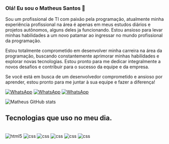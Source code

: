 ### Olá! Eu sou o Matheus Santos 👋
<p>
Sou um profissional de TI com paixão pela programação, atualmente minha experiência profissional na área é apenas em meus estudos diários e projetos autônomos, alguns deles ja funcionando. Estou ansioso para levar minhas habilidades a um novo patamar ao ingressar no mundo profissional da programação. 

Estou totalmente comprometido em desenvolver minha carreira na área da programação, buscando constantemente aprimorar minhas habilidades e explorar novas tecnologias. Estou pronto para me dedicar integralmente a novos desafios e contribuir para o sucesso da equipe e da empresa.

Se você está em busca de um desenvolvedor comprometido e ansioso por aprender, estou pronto para me juntar à sua equipe e fazer a diferença!
</p>


[![WhatsApp](https://img.shields.io/badge/LinkedIn-0077B5?style=for-the-badge&logo=linkedin&logoColor=white)](https://www.linkedin.com/in/%F0%9F%9A%80-matheus-santos-chaves-2a653b204?utm_source=share&utm_campaign=share_via&utm_content=profile&utm_medium=android_app)
[![WhatsApp](https://img.shields.io/badge/WhatsApp-25D366?style=for-the-badge&logo=whatsapp&logoColor=white)](https://api.whatsapp.com/send/?phone=5535984092566&text&type=phone_number&app_absent=0)
[![WhatsApp](https://img.shields.io/badge/Gmail-D14836?style=for-the-badge&logo=gmail&logoColor=white)](https://mail.google.com/mail/u/0/#inbox?compose=CllgCKBzzwdzgrcLZnMmRJwtLWqmGpSDNJbpfNdzdstgZStfSWSGQCcqPhjFhGfzVzlnjMkSLqq)

![Matheus GitHub stats](https://github-readme-stats.vercel.app/api?username=mathesSA&show_icons=true&theme=dracula)

## Tecnologias que uso no meu dia.

<div style="display: inline_block"><br/>
 <img align="center" alt="html5" src="https://img.shields.io/badge/HTML5-E34F26?style=for-the-badge&logo=html5&logoColor=white" />
 <img align="center" alt="css" src="https://img.shields.io/badge/CSS3-1572B6?style=for-the-badge&logo=css3&logoColor=white" />
 <img align="center" alt="css" src="https://img.shields.io/badge/JavaScript-F7DF1E?style=for-the-badge&logo=javascript&logoColor=black" />
  <img align="center" alt="css" src="https://img.shields.io/badge/React-20232A?style=for-the-badge&logo=react&logoColor=61DAFB" />
  <img align="center" alt="css" src="https://img.shields.io/badge/Node.js-43853D?style=for-the-badge&logo=node.js&logoColor=white" />
   <img align="center" alt="css" src="https://img.shields.io/badge/MySQL-00000F?style=for-the-badge&logo=mysql&logoColor=white" />
</div><br>

